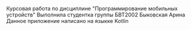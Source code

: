 Курсовая работа по дисциплине "Программирование мобильных устройств"
Выполнила студентка группы БВТ2002 Быковская Арина 
Данное приложение написано на языкке Kotlin
